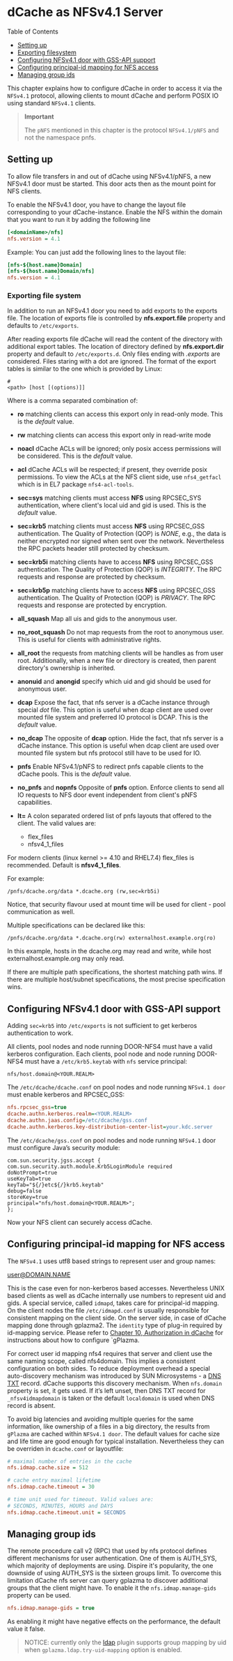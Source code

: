 dCache as NFSv4.1 Server
====================================

Table of Contents

- [Setting up](#setting-up)
- [Exporting filesystem](#exporting-filesystem)
- [Configuring NFSv4.1 door with GSS-API support](#configuring-nfsv4.1-door-with-gss-api-support)
- [Configuring principal-id mapping for NFS access](#configuring-principal-id-mapping-for-nfs-access)
- [Managing group ids](#managing-group-ids)

This chapter explains how to configure dCache in order to access it via the `NFSv4.1` protocol, allowing clients to mount dCache and perform POSIX IO using standard `NFSv4.1` clients.

> **Important**
>
> The `pNFS` mentioned in this chapter is the protocol `NFSv4.1/pNFS` and not the namespace pnfs.

## Setting up

To allow file transfers in and out of dCache using NFSv4.1/pNFS, a new NFSv4.1 door must be started. This door acts then as the mount point for NFS clients.

To enable the NFSv4.1 door, you have to change the layout file corresponding to your dCache-instance. Enable the NFS within the domain that you want to run it by adding the following line

```ini
[<domainName>/nfs]
nfs.version = 4.1
```

Example:
You can just add the following lines to the layout file:

```ini
[nfs-${host.name}Domain]
[nfs-${host.name}Domain/nfs]
nfs.version = 4.1
```

### Exporting file system

In addition to run an NFSv4.1 door you need to add exports to the
exports file. The location of exports file is controlled by
**nfs.export.file** property and defaults to `/etc/exports`.

After reading exports file dCache will read the content of the
directory with additional export tables. The location of directory
defined by **nfs.export.dir** property and default to
`/etc/exports.d`. Only files ending with *.exports* are
considered. Files staring with a dot are ignored. The format of the
export tables is similar to the one which is provided by Linux:

    #
    <path> [host [(options)]]

Where <options> is a comma separated combination of:

- **ro**
matching clients can access this export only in read-only mode. This is the *default* value.

- **rw**
matching clients can access this export only in read-write mode

- **noacl**
dCache ACLs will be ignored; only posix access permissions will be considered. This is the *default* value.

- **acl**
dCache ACLs will be respected; if present, they override posix permissions. To view the ACLs at the NFS client side, use `nfs4_getfacl` which is in EL7 package `nfs4-acl-tools`.

- **sec=sys**
matching clients must access **NFS** using RPCSEC_SYS authentication, where client's local uid and gid is used. This is the *default* value.

- **sec=krb5**
matching clients must access **NFS** using RPCSEC_GSS authentication. The Quality of Protection (QOP) is *NONE*, e.g., the data is neither encrypted nor signed when sent over the network. Nevertheless the RPC packets header still protected by checksum.

- **sec=krb5i**
matching clients have to access **NFS** using RPCSEC_GSS authentication. The Quality of Protection (QOP) is *INTEGRITY*. The RPC requests and response are protected by checksum.

- **sec=krb5p**
matching clients have to access **NFS** using RPCSEC_GSS authentication. The Quality of Protection (QOP) is *PRIVACY*. The RPC requests and response are protected by encryption.

- **all_squash**
Map all uis and gids to the anonymous user.

- **no_root_squash**
Do not map requests from the root to anonymous user. This is useful for clients with administrative rights.

- **all_root**
the requests from matching clients will be handles as from user root. Additionally, when a new file or directory is created, then parent directory's ownership is inherited.

- **anonuid** and **anongid** specify which uid and gid should be used for  anonymous user.

- **dcap**
Expose the fact, that nfs server is a dCache instance through special *dot* file. This option is useful when dcap client are used over mounted file system and preferred IO protocol is DCAP. This is the *default* value.

- **no_dcap**
The opposite of **dcap** option. Hide the fact, that nfs server is a dCache instance. This option is useful when dcap client are used over mounted file system but nfs protocol still have to be used for IO.

- **pnfs**
Enable NFSv4.1/pNFS to redirect pnfs capable clients to the dCache pools. This is the *default* value.

- **no_pnfs** and **nopnfs**
Opposite of **pnfs** option. Enforce clients to send all IO requests to NFS door event independent from client's pNFS capabilities.

- **lt=**
A colon separated ordered list of pnfs layouts that offered to the client. The valid values are:

   - flex_files
   - nfsv4_1_files

For modern clients (linux kernel >= 4.10 and RHEL7.4) flex_files is recommended. Default is **nfsv4_1_files**.

For example:

    /pnfs/dcache.org/data *.dcache.org (rw,sec=krb5i)

Notice, that security flavour used at mount time will be used for client - pool communication as well.

Multiple specifications can be declared like this:

    /pnfs/dcache.org/data *.dcache.org(rw) externalhost.example.org(ro)

In this example, hosts in the dcache.org may read and write, while host externalhost.example.org may only read.

If there are multiple path specifications, the shortest matching path wins. If there are multiple host/subnet specifications, the most precise specification wins.

## Configuring NFSv4.1 door with GSS-API support

Adding `sec=krb5` into `/etc/exports` is not sufficient to get
kerberos authentication to work.

All clients, pool nodes and node running DOOR-NFS4 must have a valid
kerberos configuration. Each clients, pool node and node running
DOOR-NFS4 must have a `/etc/krb5.keytab` with `nfs` service principal:

    nfs/host.domain@<YOUR.REALM>

The `/etc/dcache/dcache.conf` on pool nodes and node running `NFSv4.1
door` must enable kerberos and RPCSEC_GSS:

```ini
nfs.rpcsec_gss=true
dcache.authn.kerberos.realm=<YOUR.REALM>
dcache.authn.jaas.config=/etc/dcache/gss.conf
dcache.authn.kerberos.key-distribution-center-list=your.kdc.server
```

The `/etc/dcache/gss.conf` on pool nodes and node running `NFSv4.1`
door must configure Java’s security module:

    com.sun.security.jgss.accept {
    com.sun.security.auth.module.Krb5LoginModule required
    doNotPrompt=true
    useKeyTab=true
    keyTab="${/}etc${/}krb5.keytab"
    debug=false
    storeKey=true
    principal="nfs/host.domain@<YOUR.REALM>";
    };

Now your NFS client can securely access dCache.

## Configuring principal-id mapping for NFS access

The `NFSv4.1` uses utf8 based strings to represent user and group names:

   user@DOMAIN.NAME

This is the case even for non-kerberos based accesses. Nevertheless
UNIX based clients as well as dCache internally use numbers to
represent uid and gids. A special service, called `idmapd`, takes care
for principal-id mapping. On the client nodes the file
`/etc/idmapd.conf` is usually responsible for consistent mapping on
the client side. On the server side, in case of dCache mapping done
through gplazma2. The `identity` type of plug-in required by
id-mapping service. Please refer to [Chapter 10, Authorization in
dCache](config-gplazma.md) for instructions about how to configure
`gPlazma.

For correct user id mapping nfs4 requires that server and client use the same naming scope, called nfs4domain. This implies a consistent configuration on both sides. To reduce deployment overhead a special auto-discovery mechanism was introduced by SUN Microsystems - a [DNS TXT](http://docs.oracle.com/cd/E19253-01/816-4555/epubp/index.html) record. dCache supports this discovery mechanism. When `nfs.domain` property is set, it gets used. If it’s left unset, then DNS TXT record for `_nfsv4idmapdomain` is taken or the default `localdomain` is used when DNS record is absent.

To avoid big latencies and avoiding multiple queries for the same
information, like ownership of a files in a big directory, the results
from `gPlazma` are cached within `NFSv4.1 door`. The default values
for cache size and life time are good enough for typical
installation. Nevertheless they can be overriden in `dcache.conf` or
layoutfile:

```ini
# maximal number of entries in the cache
nfs.idmap.cache.size = 512

# cache entry maximal lifetime
nfs.idmap.cache.timeout = 30

# time unit used for timeout. Valid values are:
# SECONDS, MINUTES, HOURS and DAYS
nfs.idmap.cache.timeout.unit = SECONDS
```

## Managing group ids

The remote procedure call v2 (RPC) that used by nfs protocol defines different
mechanisms for user authentication. One of them is AUTH_SYS, which majority of
deployments are using. Dispire it's popularity, the one downside of using AUTH_SYS
is the sixteen groups limit. To overcome this limitation dCache nfs server can
query gplazma to discover additional groups that the client might have.
To enable it the `nfs.idmap.manage-gids` property can be used.

```ini
nfs.idmap.manage-gids = true
```

As enabling it might have negative effects on the performance, the default value
it false.

> NOTICE: currently only the [ldap](config-gplazma.md#ldap) plugin supports group mapping by uid when `gplazma.ldap.try-uid-mapping` option is enabled.